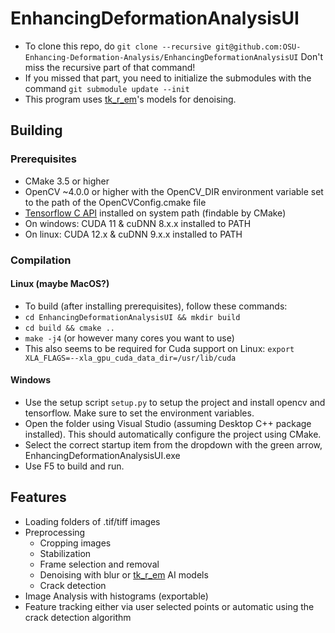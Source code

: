 # EnhancingDeformationAnalysisUI
- To clone this repo, do `git clone --recursive git@github.com:OSU-Enhancing-Deformation-Analysis/EnhancingDeformationAnalysisUI`
Don't miss the recursive part of that command!
- If you missed that part, you need to initialize the submodules with the command `git submodule update --init`
- This program uses [tk_r_em](https://github.com/Ivanlh20/tk_r_em)'s models for denoising.

## Building
### Prerequisites
- CMake 3.5 or higher
- OpenCV ~4.0.0 or higher with the OpenCV_DIR environment variable set to the path of the OpenCVConfig.cmake file
- [Tensorflow C API](https://www.tensorflow.org/install/lang_c) installed on system path (findable by CMake)
- On windows: CUDA 11 & cuDNN 8.x.x installed to PATH
- On linux: CUDA 12.x & cuDNN 9.x.x installed to PATH

### Compilation
#### Linux (maybe MacOS?)
- To build (after installing prerequisites), follow these commands: 
- `cd EnhancingDeformationAnalysisUI && mkdir build`
- `cd build && cmake ..`
- `make -j4` (or however many cores you want to use)
- This also seems to be required for Cuda support on Linux: `export XLA_FLAGS=--xla_gpu_cuda_data_dir=/usr/lib/cuda`

#### Windows
- Use the setup script `setup.py` to setup the project and install opencv and tensorflow. Make sure to set the environment variables.
- Open the folder using Visual Studio (assuming Desktop C++ package installed). This should automatically configure the project using CMake.
- Select the correct startup item from the dropdown with the green arrow, EnhancingDeformationAnalysisUI.exe
- Use F5 to build and run.

## Features
- Loading folders of .tif/tiff images
- Preprocessing
    - Cropping images
    - Stabilization
    - Frame selection and removal
    - Denoising with blur or [tk_r_em](https://github.com/Ivanlh20/tk_r_em) AI models
    - Crack detection
- Image Analysis with histograms (exportable)
- Feature tracking either via user selected points or automatic using the crack detection algorithm
